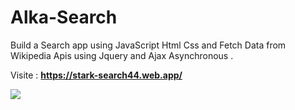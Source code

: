 # Alka-Search
Build a Search app using JavaScript Html Css and Fetch Data from Wikipedia Apis using Jquery and Ajax Asynchronous .

Visite : <strong>https://stark-search44.web.app/</strong>



<img src='https://github.com/Alka4495/Alka-Search/blob/master/home.PNG'>
